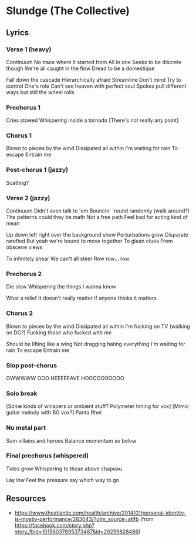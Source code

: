 # Slundge (The Collective)

## Lyrics

### Verse 1 (heavy)

Continuum
No trace where it started from
All in one
Seeks to be discrete though
We're all caught in the flow
Dread to be a domestique

Fall down the cascade
Hierarchically afraid
Streamline
Don't mind
Try to control
One's role
Can't see heaven with perfect soul
Spokes pull different ways but still the wheel rolls


### Prechorus 1

Cries stowed
Whispering inside a tornado
[There's not really any point]


### Chorus 1

Blown to pieces by the wind
Dissipated all within
I'm waiting for rain
To escape
Entrain me


### Post-chorus 1 (jazzy)

Scatting?


### Verse 2 (jazzy)

Continuum
Didn't even talk to 'em
Bouncin' 'round randomly (walk around?)
The patterns could they be math
Not a free path
Feel bad for acting kind of mean

Up down left right over the background show
Perturbations grow
Disparate rarefied
But yeah we're bound to move together
To glean clues
From obscene views

To infinitely shear
We can't all steer
Row row... row


### Prechorus 2

Die slow
Whispering the things I wanna know

What a relief
It doesn't really matter if anyone thinks it matters


### Chorus 2

Blown to pieces by the wind
Dissipated all within
I'm fucking on TV (walking on DC?)
Fucking those who fucked with me

Should be lifting like a wing
Not dragging hating everything
I'm waiting for rain
To escape
Entrain me


### Slop post-chorus

OWWWWW
OOO
HEEEEEAVE
HOOOOOOOOOO


### Solo break

[Some kinds of whispers or ambient stuff? Polymeter timing for vox]
[Mimic guitar melody with BG vox?]
Panta Rhei


### Nu metal part

Sum villains and heroes
Balance momentum so below


### Final prechorus (whispered)

Tides grow
Whispering to those above chapeau

Lay low
Feel the pressure say which way to go


## Resources

* https://www.theatlantic.com/health/archive/2014/01/personal-identity-is-mostly-performance/283043/?utm_source=atlfb (from https://facebook.com/story.php?story_fbid=10156037895373487&id=29259828486)
